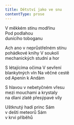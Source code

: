 ```yaml
---
title: Dětství jako ve snu
contentType: prose
---
```


<section>

V měkkém stínu modřínu  
Pod podlahou  
dunícího toboganu

Ach ano v neprůstřelném stínu  
pohádkové knihy V soukolí  
mechanických studní a hor

S létajícíma očima V sevření  
blankytných vln Na věčné cestě  
od Apenin k Andám

S hlavou v nebetyčném vřesu  
mezi mouchami a krystaly  
na dlani zlatě přesýpavé víly

Uštknutý hadí princ Sám  
v dešti meteorů Sám  
v krvi příběhů

</section>
